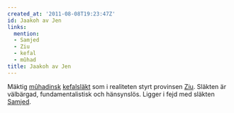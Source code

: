 ```yaml
---
created_at: '2011-08-08T19:23:47Z'
id: Jaakoh av Jen
links:
  mention:
  - Samjed
  - Ziu
  - kefal
  - mûhad
title: Jaakoh av Jen
---
```


Mäktig [mûhadinsk][] [kefalsläkt] som i realiteten styrt provinsen [Ziu]. Släkten är välbärgad,
fundamentalistisk och hänsynslös. Ligger i fejd med släkten [Samjed].

  [mûhadinsk]: mûhad
  [kefalsläkt]: kefal
  [Ziu]: Ziu
  [Samjed]: Samjed
